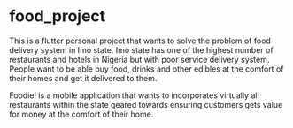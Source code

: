 # food_project

This is a flutter personal project that wants to solve the problem of food delivery system in Imo state. Imo state has one of the highest number of restaurants and hotels in Nigeria but with poor service delivery system. People want to be able buy food, drinks and other edibles at the comfort of their homes and get it delivered to them.

Foodie! is a mobile application that wants to incorporates virtually all restaurants within the state geared towards ensuring customers gets value for money at the comfort of their home. 